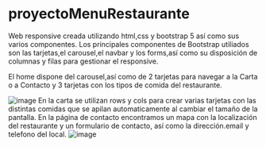 # proyectoMenuRestaurante
Web responsive creada utilizando html,css y bootstrap 5 así como sus varios componentes.
Los principales componentes de Bootstrap utiliados son las tarjetas,el carousel,el navbar y los forms,así 
como su disposición de columnas y filas para gestionar el responsive.

El home dispone del carousel,así como de 2 tarjetas para navegar a la Carta o a Contacto y 3 tarjetas con los tipos de comida del restaurante.


![image](https://user-images.githubusercontent.com/50781684/193465411-0258654c-9c7a-46ec-8a9c-53a3636ece9a.png)
En la carta se utilizan rows y cols para crear varias tarjetas con las distintas comidas que se apilan automaticamente
al cambiar el tamaño de la pantalla.
En la página de contacto encontramos un mapa con la localización del restaurante y un formulario de contacto,
así como la dirección.email y telefono del local.
![image](https://user-images.githubusercontent.com/50781684/193465462-05a14eab-a687-4cd5-8ec4-b475cd547837.png)


